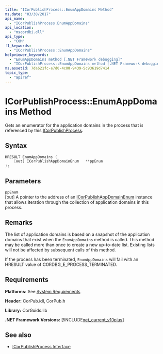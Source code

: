 ```yaml
---
title: "ICorPublishProcess::EnumAppDomains Method"
ms.date: "03/30/2017"
api_name: 
  - "ICorPublishProcess.EnumAppDomains"
api_location: 
  - "mscordbi.dll"
api_type: 
  - "COM"
f1_keywords: 
  - "ICorPublishProcess::EnumAppDomains"
helpviewer_keywords: 
  - "EnumAppDomains method [.NET Framework debugging]"
  - "ICorPublishProcess::EnumAppDomains method [.NET Framework debugging]"
ms.assetid: 7da621fc-e7d0-4c00-9439-5c93619d7414
topic_type: 
  - "apiref"
---
```

# ICorPublishProcess::EnumAppDomains Method
Gets an enumerator for the application domains in the process that is referenced by this [ICorPublishProcess](icorpublishprocess-interface.md).  
  
## Syntax  
  
```cpp  
HRESULT EnumAppDomains (  
    [out] ICorPublishAppDomainEnum   **ppEnum  
);  
```  
  
## Parameters  
 `ppEnum`  
 [out] A pointer to the address of an [ICorPublishAppDomainEnum](icorpublishappdomainenum-interface.md) instance that allows iteration through the collection of application domains in this process.  
  
## Remarks  
 The list of application domains is based on a snapshot of the application domains that exist when the `EnumAppDomains` method is called. This method may be called more than once to create a new up-to-date list. Existing lists will not be affected by subsequent calls of this method.  
  
 If the process has been terminated, `EnumAppDomains` will fail with an HRESULT value of CORDBG_E_PROCESS_TERMINATED.  
  
## Requirements  
 **Platforms:** See [System Requirements](../../get-started/system-requirements.md).  
  
 **Header:** CorPub.idl, CorPub.h  
  
 **Library:** CorGuids.lib  
  
 **.NET Framework Versions:** [!INCLUDE[net_current_v10plus](../../../../includes/net-current-v10plus-md.md)]  
  
## See also

- [ICorPublishProcess Interface](icorpublishprocess-interface.md)
